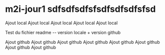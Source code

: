 # m2i-jour1 sdfsdfsdfsfsdfsdfsdfsfsd

Ajout local
Ajout local
Ajout local
Ajout local
Ajout local

Test du fichier readme -- version locale + version github

Ajout github
Ajout github
Ajout github
Ajout github
Ajout github
Ajout github
Ajout github
Ajout github
